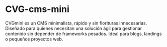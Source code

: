 # CVG-cms-mini
CVGmini es un CMS minimalista, rápido y sin florituras innecesarias. Diseñado para quienes necesitan una solución ágil para gestionar contenido sin depender de frameworks pesados. Ideal para blogs, landings o pequeños proyectos web.
